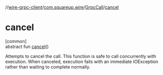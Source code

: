 //[wire-grpc-client](../../../index.md)/[com.squareup.wire](../index.md)/[GrpcCall](index.md)/[cancel](cancel.md)

# cancel

[common]\
abstract fun [cancel](cancel.md)()

Attempts to cancel the call. This function is safe to call concurrently with execution. When canceled, execution fails with an immediate IOException rather than waiting to complete normally.
